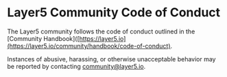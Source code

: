 # Layer5 Community Code of Conduct

The Layer5 community follows the code of conduct outlined in the [Community Handbook]([https://layer5.io](https://layer5.io/community/handbook/code-of-conduct).

Instances of abusive, harassing, or otherwise unacceptable behavior may be reported by contacting community@layer5.io.
